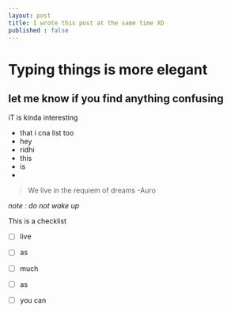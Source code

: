 ```yaml
---
layout: post
title: I wrote this post at the same time XD
published : false
---
```



# Typing things is more elegant

## let me know if you find anything confusing

iT is kinda interesting

 - that i cna list too
 - hey
 - ridhi
 - this
 - is
 - 

> We live in the requiem of dreams 
> -Auro

*note : do not wake up*

This is a checklist

 - [ ] live
 - [ ] as
 - [ ] much
 - [ ] as 
 - [ ] you can

